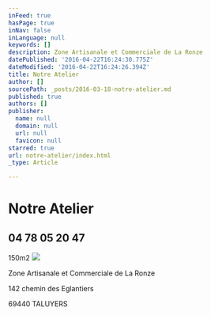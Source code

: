 ```yaml
---
inFeed: true
hasPage: true
inNav: false
inLanguage: null
keywords: []
description: Zone Artisanale et Commerciale de La Ronze
datePublished: '2016-04-22T16:24:30.775Z'
dateModified: '2016-04-22T16:24:26.394Z'
title: Notre Atelier
author: []
sourcePath: _posts/2016-03-18-notre-atelier.md
published: true
authors: []
publisher:
  name: null
  domain: null
  url: null
  favicon: null
starred: true
url: notre-atelier/index.html
_type: Article

---
```

# Notre Atelier

## 04 78 05 20 47

150m2 ![](https://the-grid-user-content.s3-us-west-2.amazonaws.com/ececb696-eb01-449b-b308-601086a245ee.jpg)

Zone Artisanale et Commerciale de La Ronze

142 chemin des Eglantiers

69440 TALUYERS
